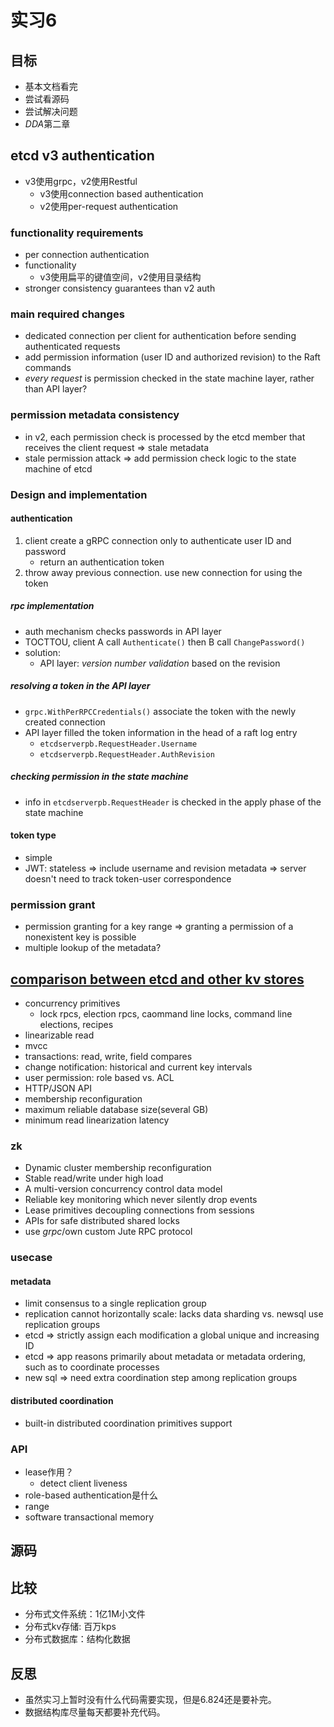 # 实习6

## 目标

+ 基本文档看完
+ 尝试看源码
+ 尝试解决问题
+ *DDA*第二章

## etcd v3 authentication

+ v3使用grpc，v2使用Restful
  + v3使用connection based authentication
  + v2使用per-request authentication

### functionality requirements

+ per connection authentication
+ functionality
  + v3使用扁平的键值空间，v2使用目录结构
+ stronger consistency guarantees than v2 auth

### main required changes

+ dedicated connection per client for authentication before sending authenticated requests
+ add permission information (user ID and authorized revision) to the Raft commands
+ *every request* is permission checked in the state machine layer, rather than API layer?

### permission metadata consistency

+ in v2, each permission check is processed by the etcd member that receives the client request => stale metadata
+ stale permission attack => add permission check logic to the state machine of etcd

### Design and implementation

#### authentication

1. client create a gRPC connection only to authenticate user ID and password
    + return an authentication token
2. throw away previous connection. use new connection for using the token

##### rpc implementation

+ auth mechanism checks passwords in API layer
+ TOCTTOU, client A call `Authenticate()` then B call `ChangePassword()`
+ solution:
  + API layer: *version number validation* based on the revision

##### resolving a token in the API layer

+ `grpc.WithPerRPCCredentials()` associate the token with the newly created connection
+ API layer filled the token information in the head of a raft log entry
  + `etcdserverpb.RequestHeader.Username`
  + `etcdserverpb.RequestHeader.AuthRevision`

##### checking permission in the state machine

+ info in `etcdserverpb.RequestHeader` is checked in the apply phase of the state machine

#### token type

+ simple
+ JWT: stateless => include username and revision metadata => server doesn't need to track token-user correspondence

### permission grant

+ permission granting for a key range => granting a permission of a nonexistent key is possible
+ multiple lookup of the metadata?

## [comparison between etcd and other kv stores](https://etcd.io/docs/v3.4.0/learning/why/)

+ concurrency primitives
  + lock rpcs, election rpcs, caommand line locks, command line elections, recipes
+ linearizable read
+ mvcc
+ transactions: read, write, field compares
+ change notification: historical and current key intervals
+ user permission: role based vs. ACL
+ HTTP/JSON API
+ membership reconfiguration
+ maximum reliable database size(several GB)
+ minimum read linearization latency

### zk

+ Dynamic cluster membership reconfiguration
+ Stable read/write under high load
+ A multi-version concurrency control data model
+ Reliable key monitoring which never silently drop events
+ Lease primitives decoupling connections from sessions
+ APIs for safe distributed shared locks
+ use *grpc*/own custom Jute RPC protocol

### usecase

#### metadata

+ limit consensus to a single replication group
+ replication cannot horizontally scale: lacks data sharding vs. newsql use replication groups
+ etcd => strictly assign each modification a global unique and increasing ID
+ etcd => app reasons primarily about metadata or metadata ordering, such as to coordinate processes
+ new sql => need extra coordination step among replication groups

#### distributed coordination

+ built-in distributed coordination primitives support

### API

+ lease作用？
  + detect client liveness
+ role-based authentication是什么
+ range
+ software transactional memory

## 源码

## 比较

+ 分布式文件系统：1亿1M小文件
+ 分布式kv存储: 百万kps
+ 分布式数据库：结构化数据

## 反思

+ 虽然实习上暂时没有什么代码需要实现，但是6.824还是要补完。
+ 数据结构库尽量每天都要补充代码。
